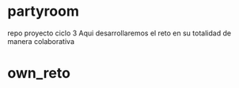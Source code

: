 # partyroom
repo proyecto ciclo 3 
Aqui desarrollaremos el reto en su totalidad de manera colaborativa
# own_reto
